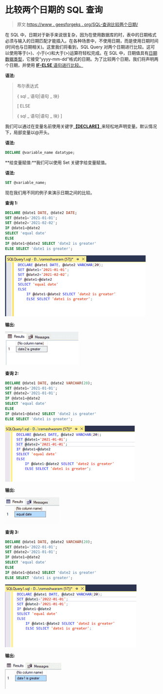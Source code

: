# 比较两个日期的 SQL 查询

> 原文:[https://www . geesforgeks . org/SQL-查询比较两个日期/](https://www.geeksforgeeks.org/sql-query-to-compare-two-dates/)

在 SQL 中，日期对于新手来说很复杂，因为在使用数据库的时，表中的日期格式必须与输入的日期匹配才能插入。在各种场景中，不使用日期，而是使用日期时间(时间也与日期相关)。这里我们将看到，SQL Query 对两个日期进行比较。这可以使用等于(=)、小于(<)和大于(>)运算符轻松完成。在 SQL 中，日期值具有[日期数据类型](https://www.geeksforgeeks.org/sql-date-functions/)，它接受“yyyy-mm-dd”格式的日期。为了比较两个日期，我们将声明两个日期，并使用 [**IF-ELSE** 语句进行比较。](https://www.geeksforgeeks.org/sql-conditional-expressions/)

**语法:**

> 布尔表达式
> 
> { sql _ 语句|语句 _ 块}
> 
> [ ELSE
> 
> { sql _ 语句|语句 _ 块} ]

我们可以通过在变量名前使用关键字[**【DECLARE】**](https://www.geeksforgeeks.org/table-variable-in-sql-server/)来轻松地声明变量。默认情况下，局部变量以@开头。

**语法:**

```sql
DECLARE @variable_name datatype;
```

**给变量赋值:**我们可以使用 Set 关键字给变量赋值。

**语法:**

```sql
SET @variable_name;
```

现在我们用不同的例子来演示日期之间的比较。

**查询 1:**

```sql
DECLARE @date1 DATE, @date2 DATE;                               
SET @date1='2021-01-01';
SET @date2='2021-02-02';                                       
IF @date1=@date2                                                
SELECT 'equal date'
ELSE
IF @date1<@date2 SELECT 'date2 is greater'              
ELSE SELECT 'date1 is greater';                         
```

![](img/55d0ba52ef7534edb737928e4912bf4f.png)

**输出:**

![](img/4eada7ade56f379b0738212d71659caf.png)

**查询 2:**

```sql
DECLARE @date1 DATE, @date2 VARCHAR(20);
SET @date1='2021-01-01';
SET @date2='2021-01-01';
IF @date1=@date2
SELECT 'equal date'
ELSE
IF @date1<@date2 SELECT 'date2 is greater'
ELSE SELECT 'date1 is greater';
```

![](img/525b2241b96b170997a61137a12c83d7.png)

**输出:**

![](img/54f15b935d395fbc45b84e4c2f5b6047.png)

**查询 3:**

```sql
DECLARE @date1 DATE, @date2 VARCHAR(20);
SET @date1='2022-01-01';
SET @date2='2021-01-01';
IF @date1=@date2
SELECT 'equal date'
ELSE
IF @date1<@date2 SELECT 'date2 is greater'
ELSE SELECT 'date1 is greater';
```

![](img/62f643f052f25885d6677099fc942404.png)

**输出:**

![](img/766a8bd285e087e4051e8ead685a5b79.png)